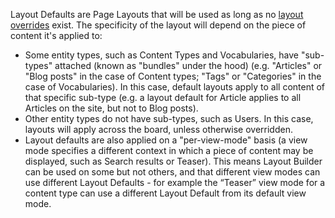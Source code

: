 Layout Defaults are Page Layouts that will be used as long as no [layout overrides](https://www.drupal.org/docs/8/core/modules/layout-builder/creating-layout-overrides) exist. The specificity of the layout will depend on the piece of content it's applied to:

* Some entity types, such as Content Types and Vocabularies, have "sub-types" attached (known as "bundles" under the hood) (e.g. "Articles" or "Blog posts" in the case of Content types; "Tags" or "Categories" in the case of Vocabularies). In this case, default layouts apply to all content of that specific sub-type (e.g. a layout default for Article applies to all Articles on the site, but not to Blog posts).
* Other entity types do not have sub-types, such as Users. In this case, layouts will apply across the board, unless otherwise overridden.
* Layout defaults are also applied on a "per-view-mode" basis (a view mode specifies a different context in which a piece of content may be displayed, such as Search results or Teaser). This means Layout Builder can be used on some but not others, and that different view modes can use different Layout Defaults - for example the “Teaser” view mode for a content type can use a different Layout Default from its default view mode.